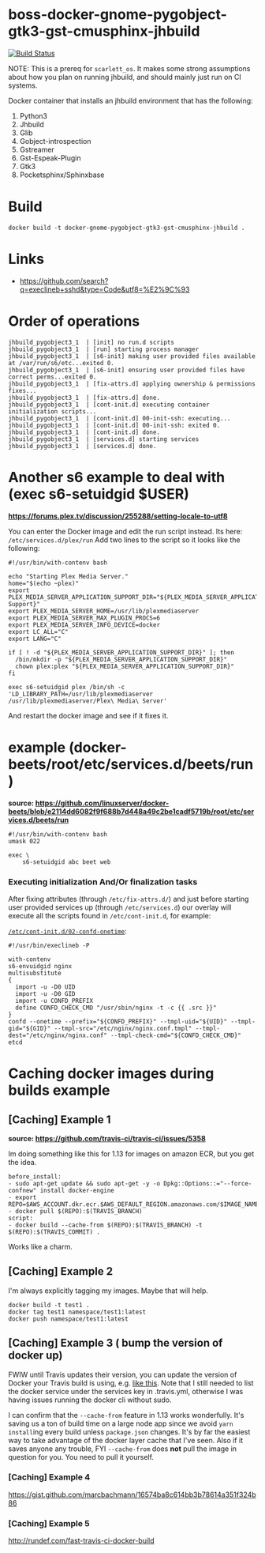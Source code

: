 # boss-docker-gnome-pygobject-gtk3-gst-cmusphinx-jhbuild

[![Build Status](https://travis-ci.org/bossjones/boss-docker-jhbuild-pygobject3.svg?branch=master)](https://travis-ci.org/bossjones/boss-docker-jhbuild-pygobject3)

NOTE: This is a prereq for `scarlett_os`. It makes some strong assumptions about how you plan on running jhbuild, and should mainly just run on CI systems.

Docker container that installs an jhbuild environment that has the following:

1. Python3
2. Jhbuild
3. Glib
4. Gobject-introspection
5. Gstreamer
6. Gst-Espeak-Plugin
7. Gtk3
8. Pocketsphinx/Sphinxbase


# Build

`docker build -t docker-gnome-pygobject-gtk3-gst-cmusphinx-jhbuild .`



# Links

- https://github.com/search?q=execlineb+sshd&type=Code&utf8=%E2%9C%93


# Order of operations

```
jhbuild_pygobject3_1  | [init] no run.d scripts
jhbuild_pygobject3_1  | [run] starting process manager
jhbuild_pygobject3_1  | [s6-init] making user provided files available at /var/run/s6/etc...exited 0.
jhbuild_pygobject3_1  | [s6-init] ensuring user provided files have correct perms...exited 0.
jhbuild_pygobject3_1  | [fix-attrs.d] applying ownership & permissions fixes...
jhbuild_pygobject3_1  | [fix-attrs.d] done.
jhbuild_pygobject3_1  | [cont-init.d] executing container initialization scripts...
jhbuild_pygobject3_1  | [cont-init.d] 00-init-ssh: executing...
jhbuild_pygobject3_1  | [cont-init.d] 00-init-ssh: exited 0.
jhbuild_pygobject3_1  | [cont-init.d] done.
jhbuild_pygobject3_1  | [services.d] starting services
jhbuild_pygobject3_1  | [services.d] done.
```


# Another s6 example to deal with (exec s6-setuidgid $USER)

**https://forums.plex.tv/discussion/255288/setting-locale-to-utf8**

You can enter the Docker image and edit the run script instead. Its here: `/etc/services.d/plex/run`
Add two lines to the script so it looks like the following:

```
#!/usr/bin/with-contenv bash

echo "Starting Plex Media Server."
home="$(echo ~plex)"
export PLEX_MEDIA_SERVER_APPLICATION_SUPPORT_DIR="${PLEX_MEDIA_SERVER_APPLICATION_SUPPORT_DIR:-${home}/Library/Application Support}"
export PLEX_MEDIA_SERVER_HOME=/usr/lib/plexmediaserver
export PLEX_MEDIA_SERVER_MAX_PLUGIN_PROCS=6
export PLEX_MEDIA_SERVER_INFO_DEVICE=docker
export LC_ALL="C"
export LANG="C"

if [ ! -d "${PLEX_MEDIA_SERVER_APPLICATION_SUPPORT_DIR}" ]; then
  /bin/mkdir -p "${PLEX_MEDIA_SERVER_APPLICATION_SUPPORT_DIR}"
  chown plex:plex "${PLEX_MEDIA_SERVER_APPLICATION_SUPPORT_DIR}"
fi

exec s6-setuidgid plex /bin/sh -c 'LD_LIBRARY_PATH=/usr/lib/plexmediaserver /usr/lib/plexmediaserver/Plex\ Media\ Server'
```

And restart the docker image and see if it fixes it.



# example (docker-beets/root/etc/services.d/beets/run)

**source: https://github.com/linuxserver/docker-beets/blob/e2114dd6082f9f688b7d448a49c2be1cadf5719b/root/etc/services.d/beets/run**

```
#!/usr/bin/with-contenv bash
umask 022

exec \
	s6-setuidgid abc beet web
```

### Executing initialization And/Or finalization tasks

After fixing attributes (through `/etc/fix-attrs.d/`) and just before starting user provided services up (through `/etc/services.d`) our overlay will execute all the scripts found in `/etc/cont-init.d`, for example:

[`/etc/cont-init.d/02-confd-onetime`](https://github.com/just-containers/nginx-loadbalancer/blob/master/rootfs/etc/cont-init.d/02-confd-onetime):

```
#!/usr/bin/execlineb -P

with-contenv
s6-envuidgid nginx
multisubstitute
{
  import -u -D0 UID
  import -u -D0 GID
  import -u CONFD_PREFIX
  define CONFD_CHECK_CMD "/usr/sbin/nginx -t -c {{ .src }}"
}
confd --onetime --prefix="${CONFD_PREFIX}" --tmpl-uid="${UID}" --tmpl-gid="${GID}" --tmpl-src="/etc/nginx/nginx.conf.tmpl" --tmpl-dest="/etc/nginx/nginx.conf" --tmpl-check-cmd="${CONFD_CHECK_CMD}" etcd

```

### [](#writing-a-service-script)

# Caching docker images during builds example


## [Caching] Example 1
**source: https://github.com/travis-ci/travis-ci/issues/5358**

Im doing something like this for 1.13 for images on amazon ECR, but you get the idea.

```
before_install:
- sudo apt-get update && sudo apt-get -y -o Dpkg::Options::="--force-confnew" install docker-engine
- export REPO=$AWS_ACCOUNT.dkr.ecr.$AWS_DEFAULT_REGION.amazonaws.com/$IMAGE_NAME
- docker pull $(REPO):$(TRAVIS_BRANCH)
script:
- docker build --cache-from $(REPO):$(TRAVIS_BRANCH) -t $(REPO):$(TRAVIS_COMMIT) .

```

Works like a charm.


## [Caching] Example 2

I'm always explicitly tagging my images. Maybe that will help.

```
docker build -t test1 .
docker tag test1 namespace/test1:latest
docker push namespace/test1:latest
```


## [Caching] Example 3 ( bump the version of docker up)

FWIW until Travis updates their version, you can update the version of Docker your Travis build is using, e.g. [like this](https://gist.github.com/dylanscott/ea6cff4900c50f4e85a58c01477e9473). Note that I still needed to list the docker service under the services key in .travis.yml, otherwise I was having issues running the docker cli without sudo.

I can confirm that the `--cache-from` feature in 1.13 works wonderfully. It's saving us a ton of build time on a large node app since we avoid `yarn install`ing every build unless `package.json` changes. It's by far the easiest way to take advantage of the docker layer cache that I've seen. Also if it saves anyone any trouble, FYI `--cache-from` does **not** pull the image in question for you. You need to pull it yourself.


### [Caching] Example 4

https://gist.github.com/marcbachmann/16574ba8c614bb3b78614a351f324b86

### [Caching] Example 5

http://rundef.com/fast-travis-ci-docker-build
